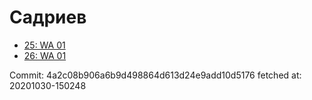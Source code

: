 # Садриев
- [25: WA 01](25.md)
- [26: WA 01](26.md)

Commit: 4a2c08b906a6b9d498864d613d24e9add10d5176
 fetched at: 20201030-150248
